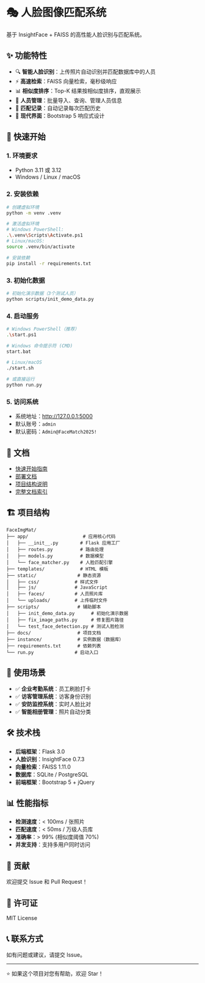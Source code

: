 # 🎭 人脸图像匹配系统

基于 InsightFace + FAISS 的高性能人脸识别与匹配系统。

## ✨ 功能特性

- 🔍 **智能人脸识别**：上传照片自动识别并匹配数据库中的人员
- ⚡ **高速检索**：FAISS 向量检索，毫秒级响应
- 📊 **相似度排序**：Top-K 结果按相似度排序，直观展示
- 👥 **人员管理**：批量导入、查询、管理人员信息
- 📝 **匹配记录**：自动记录每次匹配历史
- 🎨 **现代界面**：Bootstrap 5 响应式设计

## 🚀 快速开始

### 1. 环境要求

- Python 3.11 或 3.12
- Windows / Linux / macOS

### 2. 安装依赖

```bash
# 创建虚拟环境
python -m venv .venv

# 激活虚拟环境
# Windows PowerShell:
.\.venv\Scripts\Activate.ps1
# Linux/macOS:
source .venv/bin/activate

# 安装依赖
pip install -r requirements.txt
```

### 3. 初始化数据

```bash
# 初始化演示数据（3个测试人员）
python scripts/init_demo_data.py
```

### 4. 启动服务

```bash
# Windows PowerShell（推荐）
.\start.ps1

# Windows 命令提示符 (CMD)
start.bat

# Linux/macOS
./start.sh

# 或直接运行
python run.py
```

### 5. 访问系统

- 系统地址：http://127.0.0.1:5000
- 默认账号：`admin`
- 默认密码：`Admin@FaceMatch2025!`

## 📖 文档

- [快速开始指南](docs/quick-start-guide.md)
- [部署文档](docs/DEPLOYMENT.md)
- [项目结构说明](docs/PROJECT-STRUCTURE.md)
- [完整文档索引](docs/INDEX.md)

## 🏗️ 项目结构

```
FaceImgMat/
├── app/                    # 应用核心代码
│   ├── __init__.py        # Flask 应用工厂
│   ├── routes.py          # 路由处理
│   ├── models.py          # 数据模型
│   └── face_matcher.py    # 人脸匹配引擎
├── templates/             # HTML 模板
├── static/               # 静态资源
│   ├── css/             # 样式文件
│   ├── js/              # JavaScript
│   ├── faces/           # 人员照片库
│   └── uploads/         # 上传临时文件
├── scripts/              # 辅助脚本
│   ├── init_demo_data.py      # 初始化演示数据
│   ├── fix_image_paths.py     # 修复图片路径
│   └── test_face_detection.py # 测试人脸检测
├── docs/                 # 项目文档
├── instance/             # 实例数据（数据库）
├── requirements.txt      # 依赖列表
└── run.py               # 启动入口
```

## 🎯 使用场景

- ✅ **企业考勤系统**：员工刷脸打卡
- ✅ **访客管理系统**：访客身份识别
- ✅ **安防监控系统**：实时人脸比对
- ✅ **智能相册管理**：照片自动分类

## 🛠️ 技术栈

- **后端框架**：Flask 3.0
- **人脸识别**：InsightFace 0.7.3
- **向量检索**：FAISS 1.11.0
- **数据库**：SQLite / PostgreSQL
- **前端框架**：Bootstrap 5 + jQuery

## 📊 性能指标

- **检测速度**：< 100ms / 张照片
- **匹配速度**：< 50ms / 万级人员库
- **准确率**：> 99% (相似度阈值 70%)
- **并发支持**：支持多用户同时访问

## 🤝 贡献

欢迎提交 Issue 和 Pull Request！

## 📄 许可证

MIT License

## 📞 联系方式

如有问题或建议，请提交 Issue。

---

⭐ 如果这个项目对您有帮助，欢迎 Star！